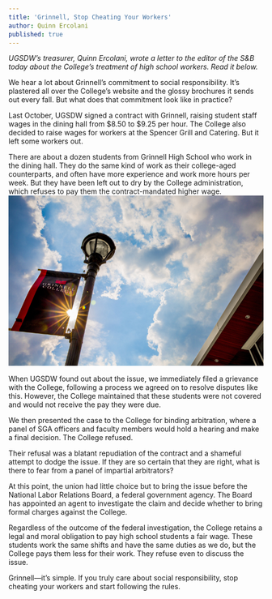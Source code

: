 ```yaml
---
title: 'Grinnell, Stop Cheating Your Workers'
author: Quinn Ercolani
published: true
---
```


*UGSDW’s treasurer, Quinn Ercolani, wrote a letter to the editor of the S&B
today about the College’s treatment of high school workers.  Read it below.*

We hear a lot about Grinnell’s commitment to social responsibility.  It’s
plastered all over the College’s website and the glossy brochures it sends out
every fall.   But what does that commitment look like in practice?

Last October, UGSDW signed a contract with Grinnell, raising student staff
wages in the dining hall from $8.50 to $9.25 per hour.  The College also
decided to raise wages for workers at the Spencer Grill and Catering.  But it
left some workers out.

There are about a dozen students from Grinnell High School who work in the
dining hall.  They do the same kind of work as their college-aged counterparts,
and often have more experience and work more hours per week.  But they have
been left out to dry by the College administration, which refuses to pay them
the contract-mandated higher wage.  
![Campus](/assets/news/campus_sign.jpg)

When UGSDW found out about the issue, we immediately filed a grievance with the
College, following a process we agreed on to resolve disputes like this.
However, the College maintained that these students were not covered and would
not receive the pay they were due.

We then presented the case to the College for binding arbitration, where a
panel of SGA officers and faculty members would hold a hearing and make a final
decision.  The College refused.

Their refusal was a blatant repudiation of the contract and a shameful attempt
to dodge the issue.  If they are so certain that they are right, what is there
to fear from a panel of impartial arbitrators?  

At this point, the union had little choice but to bring the issue before the
National Labor Relations Board, a federal government agency.  The Board has
appointed an agent to investigate the claim and decide whether to bring formal
charges against the College.

Regardless of the outcome of the federal investigation, the College retains a
legal and moral obligation to pay high school students a fair wage.  These
students work the same shifts and have the same duties as we do, but the
College pays them less for their work.  They refuse even to discuss the issue.  

Grinnell—it’s simple.  If you truly care about social responsibility, stop
cheating your workers and start following the rules.
